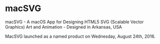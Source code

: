 # macSVG
macSVG - A macOS App for Designing HTML5 SVG (Scalable Vector Graphics) Art and Animation - Designed in Arkansas, USA

MacSVG launched as a named product on Wednesday, August 24th, 2016.
